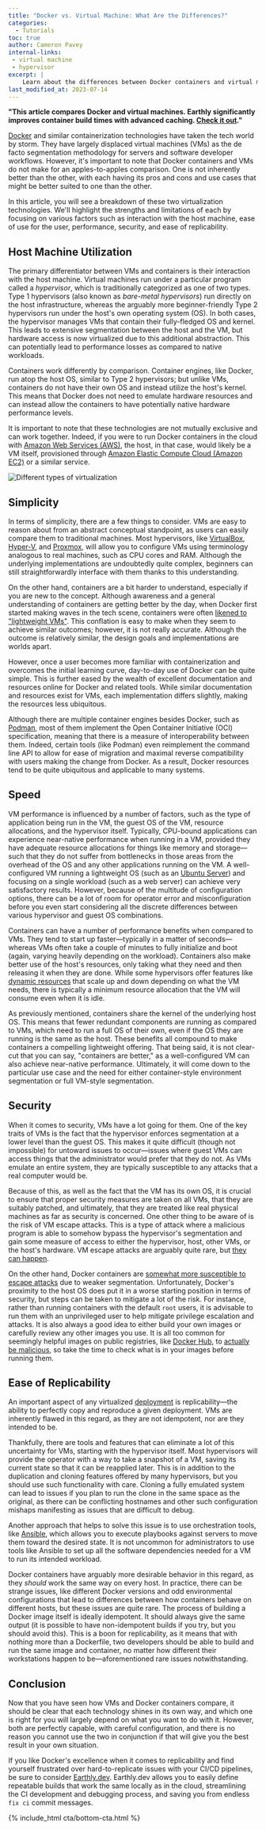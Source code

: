 ```yaml
---
title: "Docker vs. Virtual Machine: What Are the Differences?"
categories:
  - Tutorials
toc: true
author: Cameron Pavey
internal-links:
 - virtual machine 
 - hypervisor
excerpt: |
    Learn about the differences between Docker containers and virtual machines (VMs) in this article. Discover the strengths and limitations of each technology, including factors such as host machine utilization, simplicity, speed, security, and ease of replicability. Whether you're new to containerization or looking to optimize your virtualized deployments, this article provides valuable insights to help you make informed decisions.
last_modified_at: 2023-07-14
---
```

**"This article compares Docker and virtual machines. Earthly significantly improves container build times with advanced caching. [Check it out](/)."**

[Docker](https://www.docker.com/) and similar containerization technologies have taken the tech world by storm. They have largely displaced virtual machines (VMs) as the de facto segmentation methodology for servers and software developer workflows. However, it's important to note that Docker containers and VMs do not make for an apples-to-apples comparison. One is not inherently better than the other, with each having its pros and cons and use cases that might be better suited to one than the other.

In this article, you will see a breakdown of these two virtualization technologies. We'll highlight the strengths and limitations of each by focusing on various factors such as interaction with the host machine, ease of use for the user, performance, security, and ease of replicability.

## Host Machine Utilization

The primary differentiator between VMs and containers is their interaction with the host machine. Virtual machines run under a particular program called a *hypervisor*, which is traditionally categorized as one of two types. Type 1 hypervisors (also known as *bare-metal hypervisors*) run directly on the host infrastructure, whereas the arguably more beginner-friendly Type 2 hypervisors run under the host's own operating system (OS). In both cases, the hypervisor manages VMs that contain their fully-fledged OS and kernel. This leads to extensive segmentation between the host and the VM, but hardware access is now virtualized due to this additional abstraction. This can potentially lead to performance losses as compared to native workloads.

Containers work differently by comparison. Container engines, like Docker, run atop the host OS, similar to Type 2 hypervisors; but unlike VMs, containers do not have their own OS and instead utilize the host's kernel. This means that Docker does not need to emulate hardware resources and can instead allow the containers to have potentially native hardware performance levels.

It is important to note that these technologies are not mutually exclusive and can work together. Indeed, if you were to run Docker containers in the cloud with [Amazon Web Services (AWS)](https://aws.amazon.com/), the host, in that case, would likely be a VM itself, provisioned through [Amazon Elastic Compute Cloud (Amazon EC2)](https://aws.amazon.com/ec2/) or a similar service.

![Different types of virtualization]({{site.images}}{{page.slug}}/XcKTyBM.png)

## Simplicity

In terms of simplicity, there are a few things to consider. VMs are easy to reason about from an abstract conceptual standpoint, as users can easily compare them to traditional machines. Most hypervisors, like [VirtualBox](https://www.virtualbox.org/), [Hyper-V](https://docs.microsoft.com/en-us/virtualization/hyper-v-on-windows/quick-start/enable-hyper-v), and [Proxmox](https://www.proxmox.com/en/proxmox-ve), will allow you to configure VMs using terminology analogous to real machines, such as CPU cores and RAM. Although the underlying implementations are undoubtedly quite complex, beginners can still straightforwardly interface with them thanks to this understanding.

On the other hand, containers are a bit harder to understand, especially if you are new to the concept. Although awareness and a general understanding of containers are getting better by the day, when Docker first started making waves in the tech scene, containers were often [likened to "lightweight VMs"](https://www.docker.com/blog/containers-are-not-vms/). This conflation is easy to make when they seem to achieve similar outcomes; however, it is not really accurate. Although the outcome is relatively similar, the design goals and implementations are worlds apart.

However, once a user becomes more familiar with containerization and overcomes the initial learning curve, day-to-day use of Docker can be quite simple. This is further eased by the wealth of excellent documentation and resources online for Docker and related tools. While similar documentation and resources exist for VMs, each implementation differs slightly, making the resources less ubiquitous.

Although there are multiple container engines besides Docker, such as [Podman](https://podman.io/), most of them implement the Open Container Initiative (OCI) specification, meaning that there is a measure of interoperability between them. Indeed, certain tools (like Podman) even reimplement the command line API to allow for ease of migration and maximal reverse compatibility with users making the change from Docker. As a result, Docker resources tend to be quite ubiquitous and applicable to many systems.

## Speed

VM performance is influenced by a number of factors, such as the type of application being run in the VM, the guest OS of the VM, resource allocations, and the hypervisor itself. Typically, CPU-bound applications can experience near-native performance when running in a VM, provided they have adequate resource allocations for things like memory and storage—such that they do not suffer from bottlenecks in those areas from the overhead of the OS and any other applications running on the VM. A well-configured VM running a lightweight OS (such as an [Ubuntu Server](https://ubuntu.com/download/server)) and focusing on a single workload (such as a web server) can achieve very satisfactory results. However, because of the multitude of configuration options, there can be a lot of room for operator error and misconfiguration before you even start considering all the discrete differences between various hypervisor and guest OS combinations.

Containers can have a number of performance benefits when compared to VMs. They tend to start up faster—typically in a matter of seconds—whereas VMs often take a couple of minutes to fully initialize and boot (again, varying heavily depending on the workload). Containers also make better use of the host's resources, only taking what they need and then releasing it when they are done. While some hypervisors offer features like [dynamic resources](https://docs.microsoft.com/en-us/previous-versions/windows/it-pro/windows-server-2012-r2-and-2012/hh831766(v=ws.11)) that scale up and down depending on what the VM needs, there is typically a minimum resource allocation that the VM will consume even when it is idle.

As previously mentioned, containers share the kernel of the underlying host OS. This means that fewer redundant components are running as compared to VMs, which need to run a full OS of their own, even if the OS they are running is the same as the host. These benefits all compound to make containers a compelling lightweight offering. That being said, it is not clear-cut that you can say, "containers are better," as a well-configured VM can also achieve near-native performance. Ultimately, it will come down to the particular use case and the need for either container-style environment segmentation or full VM-style segmentation.

## Security

When it comes to security, VMs have a lot going for them. One of the key traits of VMs is the fact that the hypervisor enforces segmentation at a lower level than the guest OS. This makes it quite difficult (though not impossible) for untoward issues to occur—issues where guest VMs can access things that the administrator would prefer that they do not. As VMs emulate an entire system, they are typically susceptible to any attacks that a real computer would be.

Because of this, as well as the fact that the VM has its own OS, it is crucial to ensure that proper security measures are taken on all VMs, that they are suitably patched, and ultimately, that they are treated like real physical machines as far as security is concerned. One other thing to be aware of is the risk of VM escape attacks. This is a type of attack where a malicious program is able to somehow bypass the hypervisor's segmentation and gain some measure of access to either the hypervisor, host, other VMs, or the host's hardware. VM escape attacks are arguably quite rare, but [they can happen](https://www.zerodayinitiative.com/blog/2017/3/16/pwn2own-2017-day-three-schedule-and-results).

On the other hand, Docker containers are [somewhat more susceptible to escape attacks](https://www.trendmicro.com/en_au/research/21/b/threat-actors-now-target-docker-via-container-escape-features.html) due to weaker segmentation. Unfortunately, Docker's proximity to the host OS does put it in a worse starting position in terms of security, but steps can be taken to mitigate a lot of the risk. For instance, rather than running containers with the default `root` users, it is advisable to run them with an unprivileged user to help mitigate privilege escalation and attacks. It is also always a good idea to either build your own images or carefully review any other images you use. It is all too common for seemingly helpful images on public registries, like [Docker Hub](https://hub.docker.com/), to [actually be malicious](https://www.trendmicro.com/vinfo/fr/security/news/virtualization-and-cloud/malicious-docker-hub-container-images-cryptocurrency-mining), so take the time to check what is in your images before running them.

## Ease of Replicability

An important aspect of any virtualized [deployment](/blog/deployment-strategies) is replicability—the ability to perfectly copy and reproduce a given deployment. VMs are inherently flawed in this regard, as they are not idempotent, nor are they intended to be.

Thankfully, there are tools and features that can eliminate a lot of this uncertainty for VMs, starting with the hypervisor itself. Most hypervisors will provide the operator with a way to take a snapshot of a VM, saving its current state so that it can be reapplied later. This is in addition to the duplication and cloning features offered by many hypervisors, but you should use such functionality with care. Cloning a fully emulated system can lead to issues if you plan to run the clone in the same space as the original, as there can be conflicting hostnames and other such configuration mishaps manifesting as issues that are difficult to debug.

Another approach that helps to solve this issue is to use orchestration tools, like [Ansible](https://www.ansible.com/), which allows you to execute playbooks against servers to move them toward the desired state. It is not uncommon for administrators to use tools like Ansible to set up all the software dependencies needed for a VM to run its intended workload.

Docker containers have arguably more desirable behavior in this regard, as they *should* work the same way on every host. In practice, there can be strange issues, like different Docker versions and odd environmental configurations that lead to differences between how containers behave on different hosts, but these issues are quite rare. The process of building a Docker image itself is ideally idempotent. It should always give the same output (it is possible to have non-idempotent builds if you try, but you should avoid this). This is a boon for replicability, as it means that with nothing more than a Dockerfile, two developers should be able to build and run the same image and container, no matter how different their workstations happen to be—aforementioned rare issues notwithstanding.

## Conclusion

Now that you have seen how VMs and Docker containers compare, it should be clear that each technology shines in its own way, and which one is right for you will largely depend on what you want to do with it. However, both are perfectly capable, with careful configuration, and there is no reason you cannot use the two in conjunction if that will give you the best result in your own situation.

If you like Docker's excellence when it comes to replicability and find yourself frustrated over hard-to-replicate issues with your CI/CD pipelines, be sure to consider [Earthly.dev](https://earthly.dev/). Earthly.dev allows you to easily define repeatable builds that work the same locally as in the cloud, streamlining the CI development and debugging process, and saving you from endless `fix ci` commit messages.

{% include_html cta/bottom-cta.html %}